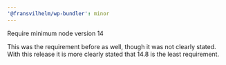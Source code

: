 ```yaml
---
'@fransvilhelm/wp-bundler': minor
---
```


Require minimum node version 14

This was the requirement before as well, though it was not clearly stated. With this release it is more clearly stated that 14.8 is the least requirement.
